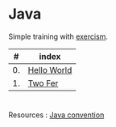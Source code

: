 # Java

Simple training with [exercism](http://exercism.io/languages/java/about).

|#|index|
|--|------|
|0.|[Hello World](https://github.com/121B0/Java/tree/master/hello-world)|
|1.|[Two Fer](https://github.com/121B0/Java/tree/master/two-fer)|
#
Resources : [Java convention](http://www.oracle.com/technetwork/java/codeconvtoc-136057.html)

